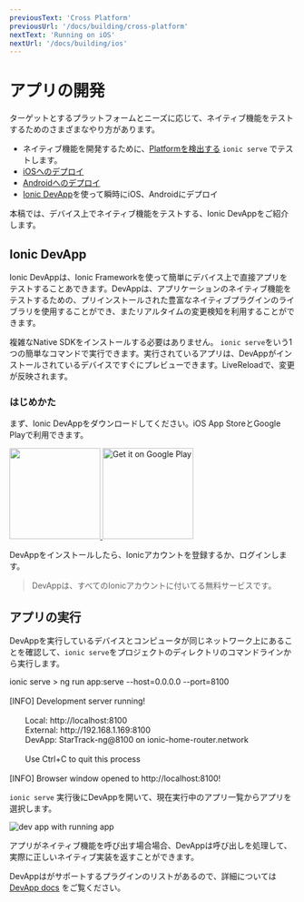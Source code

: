 ```yaml
---
previousText: 'Cross Platform'
previousUrl: '/docs/building/cross-platform'
nextText: 'Running on iOS'
nextUrl: '/docs/building/ios'
---
```


# アプリの開発

ターゲットとするプラットフォームとニーズに応じて、ネイティブ機能をテストするためのさまざまなやり方があります。

* ネイティブ機能を開発するために、[Platformを検出する](/docs/building/cross-platform) `ionic serve` でテストします。
* [iOSへのデプロイ](/docs/building/ios)
* [Androidへのデプロイ](/docs/building/android)
* [Ionic DevApp](/docs/building/running#ionic-devapp)を使って瞬時にiOS、Androidにデプロイ

本稿では、デバイス上でネイティブ機能をテストする、Ionic DevAppをご紹介します。

## Ionic DevApp

Ionic DevAppは、Ionic Frameworkを使って簡単にデバイス上で直接アプリをテストすることあできます。DevAppは、アプリケーションのネイティブ機能をテストするための、プリインストールされた豊富なネイティブプラグインのライブラリを使用することができ、またリアルタイムの変更検知を利用することができます。

複雑なNative SDKをインストールする必要はありません。 `ionic serve`をいう1つの簡単なコマンドで実行できます。実行されているアプリは、DevAppがインストールされているデバイスですぐにプレビューできます。LiveReloadで、変更が反映されます。

### はじめかた

まず、Ionic DevAppをダウンロードしてください。iOS App StoreとGoogle Playで利用できます。

<a href="https://itunes.apple.com/us/app/ionic-devapp/id1233447133?ls=1&amp;mt=8" target="_blank">
  <img style="width: 160px" src="/docs/assets/img/appstore.png" id="appstore-image">
</a>
<a href="https://play.google.com/store/apps/details?id=io.ionic.devapp&amp;hl=en" target="_blank">
  <img style="width: 160px" alt="Get it on Google Play" src="/docs/assets/img/playstore.png" id="playstore-image">
</a>

DevAppをインストールしたら、Ionicアカウントを登録するか、ログインします。

> DevAppは、すべてのIonicアカウントに付いてる無料サービスです。

## アプリの実行

DevAppを実行しているデバイスとコンピュータが同じネットワーク上にあることを確認して、`ionic serve`をプロジェクトのディレクトリのコマンドラインから実行します。

<command-line>
    <command-prompt>ionic serve</command-prompt>
    <command-output>
        > <span class="green">ng run app:serve --host=0.0.0.0 --port=8100</span>
        <br />
        <br />
        [<span class="bold">INFO</span>] <span class="bold">Development server running!</span>
        <br />
        <br />
        &nbsp;&nbsp;&nbsp;&nbsp;&nbsp;&nbsp;&nbsp;Local: <span class="bold">http://localhost:8100</span>
        <br />
        &nbsp;&nbsp;&nbsp;&nbsp;&nbsp;&nbsp;&nbsp;External: <span class="bold">http://192.168.1.169:8100</span>
        <br />
        &nbsp;&nbsp;&nbsp;&nbsp;&nbsp;&nbsp;&nbsp;DevApp: <span class="bold">StarTrack-ng@8100</span> on <span class="bold">ionic-home-router.network</span>
        <br />
        <br />
        &nbsp;&nbsp;&nbsp;&nbsp;&nbsp;&nbsp;&nbsp;<span class="yellow">Use Ctrl+C to quit this process</span>
        <br />
        <br />
        [<span class="bold">INFO</span>] Browser window opened to <span class="bold">http://localhost:8100!</span>
    </command-output>
</command-line>

`ionic serve` 実行後にDevAppを開いて、現在実行中のアプリ一覧からアプリを選択します。

![dev app with running app](/docs/assets/img/guides/running/dev-app-preview.png)

アプリがネイティブ機能を呼び出す場合場合、DevAppは呼び出しを処理して、実際に正しいネイティブ実装を返すことができます。

DevAppはがサポートするプラグインのリストがあるので、詳細については [DevApp docs](https://ionicframework.com/docs/pro/devapp/) をご覧ください。
